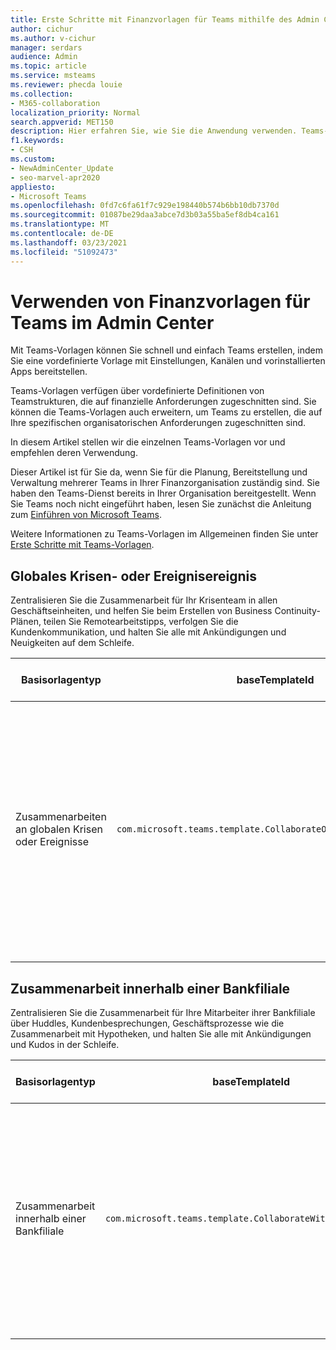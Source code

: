 ```yaml
---
title: Erste Schritte mit Finanzvorlagen für Teams mithilfe des Admin Centers
author: cichur
ms.author: v-cichur
manager: serdars
audience: Admin
ms.topic: article
ms.service: msteams
ms.reviewer: phecda louie
ms.collection:
- M365-collaboration
localization_priority: Normal
search.appverid: MET150
description: Hier erfahren Sie, wie Sie die Anwendung verwenden. Teams-Vorlagen zum Erstellen von Teamstrukturen, die für finanzielle Anforderungen entwickelt wurden, indem sie vordefinierte Einstellungen, Kanäle und vorinstallierte Apps im Admin Center bereitstellen.
f1.keywords:
- CSH
ms.custom:
- NewAdminCenter_Update
- seo-marvel-apr2020
appliesto:
- Microsoft Teams
ms.openlocfilehash: 0fd7c6fa61f7c929e198440b574b6bb10db7370d
ms.sourcegitcommit: 01087be29daa3abce7d3b03a55ba5ef8db4ca161
ms.translationtype: MT
ms.contentlocale: de-DE
ms.lasthandoff: 03/23/2021
ms.locfileid: "51092473"
---
```

# <a name="use-teams-financial-templates-in-the-admin-center"></a>Verwenden von Finanzvorlagen für Teams im Admin Center

Mit Teams-Vorlagen können Sie schnell und einfach Teams erstellen, indem Sie eine vordefinierte Vorlage mit Einstellungen, Kanälen und vorinstallierten Apps bereitstellen.

Teams-Vorlagen verfügen über vordefinierte Definitionen von Teamstrukturen, die auf finanzielle Anforderungen zugeschnitten sind. Sie können die Teams-Vorlagen auch erweitern, um Teams zu erstellen, die auf Ihre spezifischen organisatorischen Anforderungen zugeschnitten sind.

In diesem Artikel stellen wir die einzelnen Teams-Vorlagen vor und empfehlen deren Verwendung.

Dieser Artikel ist für Sie da, wenn Sie für die Planung, Bereitstellung und Verwaltung mehrerer Teams in Ihrer Finanzorganisation zuständig sind. Sie haben den Teams-Dienst bereits in Ihrer Organisation bereitgestellt. Wenn Sie Teams noch nicht eingeführt haben, lesen Sie zunächst die Anleitung zum [Einführen von Microsoft Teams](./deploy-overview.md).

Weitere Informationen zu Teams-Vorlagen im Allgemeinen finden Sie unter [Erste Schritte mit Teams-Vorlagen](get-started-with-teams-templates-in-the-admin-console.md).

## <a name="global-crisis-or-event"></a>Globales Krisen- oder Ereignisereignis

Zentralisieren Sie die Zusammenarbeit für Ihr Krisenteam in allen Geschäftseinheiten, und helfen Sie beim Erstellen von Business Continuity-Plänen, teilen Sie Remotearbeitstipps, verfolgen Sie die Kundenkommunikation, und halten Sie alle mit Ankündigungen und Neuigkeiten auf dem Schleife.

| Basisorlagentyp|baseTemplateId | Eigenschaften, die mit dieser Basisvorlage geliefert werden |
| ------------------|-- |----------------------------------------------------- |
| Zusammenarbeiten an globalen Krisen oder Ereignisse|`com.microsoft.teams.template.CollaborateOnAGlobalCrisisOrEvent` |Kanäle: <ul><li>Allgemein<li>Ankündigungen</li><li>News aus der Welt</li><li>Geschäftskontinuität</li><li>Remotearbeit</li><li>Interne Kommas</li><li>Externe Kommas</li><li>Genehmigungsanfrage</li><li>Kundenbeschwerden</li><li>Kudos</li><li>Executive Update</li></ul>Apps: <ul><li>Lob</li><li>Wiki</li><li>Website</li><li>Planner</li></ul>|
||||

## <a name="collaborate-within-a-bank-branch"></a>Zusammenarbeit innerhalb einer Bankfiliale

Zentralisieren Sie die Zusammenarbeit für Ihre Mitarbeiter ihrer Bankfiliale über Huddles, Kundenbesprechungen, Geschäftsprozesse wie die Zusammenarbeit mit Hypotheken, und halten Sie alle mit Ankündigungen und Kudos in der Schleife.

| Basisorlagentyp |baseTemplateId| Eigenschaften, die mit dieser Basisvorlage geliefert werden |
| ------------------ |--|----------------------------------------------------- |
|Zusammenarbeit innerhalb einer Bankfiliale|`com.microsoft.teams.template.CollaborateWithinABankBranch` |Kanäle: <ul><li>Allgemein<li>Ankündigungen</li><li>Huddles</li><li>Kundenbesprechungen</li><li>Genehmigungsanfrage</li><li>Coachen</li><li>Qualifikationsentwicklung</li><li>Kreditverarbeitung</li><li>Kundenbeschwerden</li><li>Kudos</li><li>Lustige Dinge</li><li>Compliance</li></ul>Apps:<ul><li>Lob</li></ul>|
||||